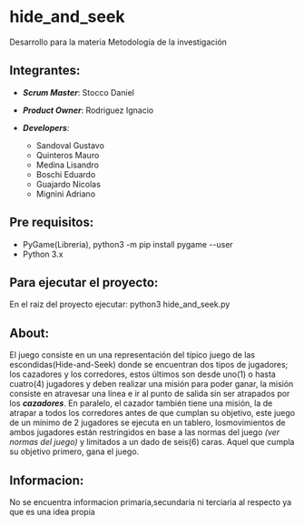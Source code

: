 ﻿# hide_and_seek
Desarrollo para la materia Metodología de la investigación

## Integrantes:
  
  
  - _**Scrum Master**_: Stocco Daniel   
  - _**Product Owner**_: Rodriguez Ignacio

  - _**Developers**:_
    * Sandoval Gustavo
    * Quinteros Mauro
    * Medina Lisandro
    * Boschi Eduardo
    * Guajardo Nicolas
    * Mignini Adriano
    
## Pre requisitos:
* PyGame(Libreria),
python3 -m pip install pygame --user
* Python 3.x

## Para ejecutar el proyecto:
En el raiz del proyecto ejecutar:
python3 hide_and_seek.py

## About:

El juego consiste en un una representación del típico juego de las escondidas(Hide-and-Seek) donde se encuentran
dos tipos de jugadores; los cazadores y los corredores, estos últimos son desde uno(1) o hasta cuatro(4) jugadores
y deben realizar una misión para poder ganar, la misión consiste en atravesar una línea e ir al punto de salida sin
ser atrapados por los **_cazadores_**. En paralelo, el cazador también tiene una misión, la de atrapar a todos los
corredores antes de que cumplan su objetivo, este juego de un mínimo de 2 jugadores se ejecuta en un tablero,
losmovimientos de ambos jugadores están restringidos en base a las normas del juego _(ver normas del juego)_ y
limitados a un dado de seis(6) caras. Aquel que cumpla su objetivo primero, gana el juego.

## Informacion:

No se encuentra informacion primaria,secundaria ni terciaria al respecto ya que es una idea propia
